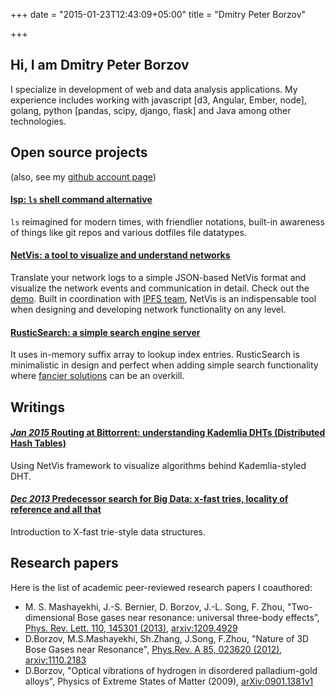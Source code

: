 +++
date = "2015-01-23T12:43:09+05:00"
title = "Dmitry Peter Borzov"

+++

## Hi, I am Dmitry Peter Borzov

I specialize in development of web and data analysis applications. My experience includes working with javascript [d3, Angular, Ember, node], golang, python [pandas, scipy, django, flask] and Java among other technologies.

## Open source projects

(also, see my [github account page](https://github.com/dborzov))

#### [**lsp**: `ls` shell command alternative](https://github.com/dborzov/lsp)

`ls`  reimagined for modern times, with friendlier notations, built-in awareness of things like git repos and various dotfiles file datatypes.  

#### [**NetVis**: a tool to visualize and understand networks](https://github.com/dborzov/netvis)

 Translate your network logs to a simple JSON-based NetVis format and visualize the network events and communication in detail. Check out the [demo](http://www.borzov.ca/netvis/). Built in coordination with [IPFS team](http://ipfs.io/), NetVis is an indispensable tool when designing and developing network functionality on any level.

#### [**RusticSearch**: a simple search engine server](https://github.com/dborzov/rusticsearch)

 It uses in-memory suffix array to lookup index entries. RusticSearch is minimalistic in design and perfect when adding simple search functionality where [fancier solutions](http://www.elasticsearch.org/) can be an overkill.

## Writings

#### [*Jan 2015* Routing at Bittorrent: understanding Kademlia DHTs (Distributed Hash Tables)](/posts/kademlia/)

Using NetVis framework to visualize algorithms behind Kademlia-styled DHT.


#### [*Dec 2013* Predecessor search for Big Data: x-fast tries, locality of reference and all that](/posts/xfast/)

Introduction to X-fast trie-style data structures.


## Research papers
Here is the list of academic peer-reviewed research papers I coauthored:

- M. S. Mashayekhi, J.-S. Bernier, D. Borzov, J.-L. Song, F. Zhou, "Two-dimensional Bose gases near resonance: universal three-body effects”, [Phys. Rev. Lett. 110, 145301 (2013)](http://prl.aps.org/abstract/PRL/v110/i14/e145301), [arxiv:1209.4929](http://arxiv.org/abs/1209.4929)
- D.Borzov, M.S.Mashayekhi, Sh.Zhang, J.Song, F.Zhou, "Nature of 3D Bose Gases near Resonance", [Phys.Rev. A 85, 023620 (2012)](http://pra.aps.org/abstract/PRA/v85/i2/e023620), [arxiv:1110.2183](http://arxiv.org/abs/1110.2183)
- D.Borzov, "Optical vibrations of hydrogen in disordered palladium-gold alloys", Physics of Extreme States of Matter (2009), [arXiv:0901.1381v1](http://arxiv.org/abs/0901.1381)
